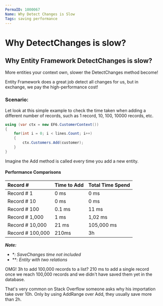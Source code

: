 ```yaml
---
PermaID: 1000067
Name: Why Detect Changes is Slow
Tags: saving performance
---
```


# Why DetectChanges is slow?

## Why Entity Framework DetectChanges is slow?

More entities your context own, slower the DetectChanges method become!

Entity Framework does a great job detect all changes for us, but in exchange, we pay the high-performance cost!

### Scenario:

Let look at this simple example to check the time taken when adding a different number of records, such as 1 record, 10, 100, 10000 records, etc.
 

```csharp
using (var ctx = new EF6.CustomerContext())
{
	for(int i = 0; i < lines.Count; i++)
	{
		ctx.Customers.Add(customer);
	}
}
```

Imagine the Add method is called every time you add a new entity.

#### Performance Comparisons

|Record #	        |Time to Add	|Total Time Spend   |
|:----------------- |:------------- |:----------------- |
|Record # 1     	|0 ms	        |0 ms               |
|Record # 10     	|0 ms	        |0 ms               |
|Record # 100       |0.1 ms	        |11 ms              |
|Record # 1,000     |1 ms	        |1,02 ms            |
|Record # 10,000    |21 ms	        |105,000 ms         |
|Record # 100,000   |210ms	        |3h                 |

***Note:***
 - **: SaveChanges time not included*
 - ***: Entity with two relations*

OMG! 3h to add 100,000 records to a list? 210 ms to add a single record once we reach 100,000 records and we didn't have saved them yet in the database.

That's very common on Stack Overflow someone asks why his importation take over 10h. Only by using AddRange over Add, they usually save more than 2h.